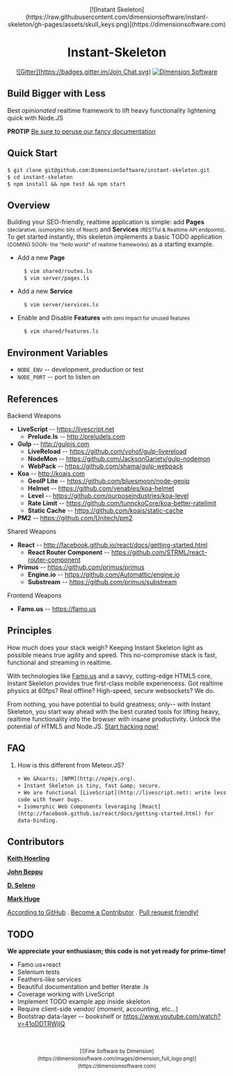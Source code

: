<center>
[![Instant Skeleton](https://raw.githubusercontent.com/dimensionsoftware/instant-skeleton/gh-pages/assets/skull_keys.png)](https://dimensionsoftware.com)

Instant-Skeleton
================
[![Gitter](https://badges.gitter.im/Join Chat.svg)](https://gitter.im/DimensionSoftware/instant-skeleton?utm_source=badge&utm_medium=badge&utm_campaign=pr-badge&utm_content=badge) [![Dimension Software](http://img.shields.io/badge/HTML-5-brightgreen.svg)](https://dimensionsoftware.com)
</center>

Build Bigger with Less
----------------------
Best _opinionated_ realtime framework to lift heavy functionality lightening quick with Node.JS

**PROTIP** [Be sure to peruse our fancy documentation](http://dimensionsoftware.github.io/instant-skeleton)

## Quick Start

    $ git clone git@github.com:DimensionSoftware/instant-skeleton.git
    $ cd instant-skeleton
    $ npm install && npm test && npm start

## Overview

Building your SEO-friendly, realtime application is simple: add **Pages** <small>(declarative, isomorphic bits of React)</small> and **Services** <small>(RESTful & Realtime API endpoints)</small>.  To get started instantly, this skeleton implements a basic TODO application <small>(COMING SOON- the _"hello world"_ of realtime frameworks)</small> as a starting example.

* Add a new **Page**

        $ vim shared/routes.ls
        $ vim server/pages.ls

* Add a new **Service**

        $ vim server/services.ls

* Enable and Disable **Features** <small>with zero impact for unused features</small>

        $ vim shared/features.ls

## Environment Variables
* `NODE_ENV`  -- development, production or test
* `NODE_PORT` -- port to listen on

## References

Backend Weapons

* **LiveScript** -- https://livescript.net
    * **Prelude.ls** -- http://preludels.com
* **Gulp** -- http://gulpjs.com
    * **LiveReload** -- https://github.com/vohof/gulp-livereload
    * **NodeMon** --  https://github.com/JacksonGariety/gulp-nodemon
    * **WebPack** -- https://github.com/shama/gulp-webpack
* **Koa** -- http://koajs.com
    * **GeoIP Lite** -- https://github.com/bluesmoon/node-geoip
    * **Helmet** -- https://github.com/venables/koa-helmet
    * **Level** -- https://github.com/purposeindustries/koa-level
    * **Rate Limit** -- https://github.com/tunnckoCore/koa-better-ratelimit
    * **Static Cache** -- https://github.com/koajs/static-cache
* **PM2** -- https://github.com/Unitech/pm2

Shared Weapons

* **React** -- http://facebook.github.io/react/docs/getting-started.html
    * **React Router Component** -- https://github.com/STRML/react-router-component
* **Primus** -- https://github.com/primus/primus
    * **Engine.io** -- https://github.com/Automattic/engine.io
    * **Substream** -- https://github.com/primus/substream

Frontend Weapons

* **Famo.us** -- https://famo.us

## Principles

How much does your stack weigh?  Keeping Instant Skeleton light as possible means true agility and speed.  This no-compromise stack is fast, functional and streaming in realtime.

With technologies like [Famo.us](https://famou.us) and a savvy, cutting-edge HTML5 core, Instant Skeleton provides true
first-class mobile experiencess.  Got realtime physics at 60fps?  Real offline?  High-speed, secure websockets?  We do.

From nothing, you have potential to build greatness; only-- with Instant Skeleton, you start way ahead with the best
curated tools for lifting heavy, realtime functionality into the browser with insane productivity.  Unlock the
potential of HTML5 and Node.JS.  [Start hacking now!](https://github.com/DimensionSoftware/instant-skeleton/fork)

## FAQ

1. How is this different from Meteor.JS?

       + We &hearts; [NPM](http://npmjs.org).
       + Instant Skeleton is tiny, fast &amp; secure.
       + We are functional [LiveScript](http://livescript.net): write less code with fewer bugs.
       + Isomorphic Web Components leveraging [React](http://facebook.github.io/react/docs/getting-started.html) for data-binding.


## Contributors

[**Keith Hoerling**](https://github.com/khoerling)

[**John Beppu**](https://github.com/beppu)

[**D. Seleno**](https://github.com/onelesd)

[**Mark Huge**](https://github.com/markhuge)


[According to GitHub](https://github.com/DimensionSoftware/instant-skeleton/graphs/contributors) . [Become a Contributor](https://github.com/DimensionSoftware/instant-skeleton/fork) .  [Pull request friendly!](https://github.com/DimensionSoftware/instant-skeleton/fork)

## TODO

**We appreciate your enthusiasm; this code is not yet ready for prime-time!**

* Famo.us+react
* Selenium tests
* Feathers-like services
* Beautiful documentation and better literate .ls
* Coverage working with LiveScript
* Implement TODO example app inside skeleton
* Require client-side vendor/ (moment, accounting, etc...)
* Bootstrap data-layer -- bookshelf or https://www.youtube.com/watch?v=41oDDTRWjIQ

&nbsp;

<center>
<small>
[![Fine Software by Dimension](https://dimensionsoftware.com/images/dimension_full_logo.png)](https://dimensionsoftware.com)
</small>
</center>
